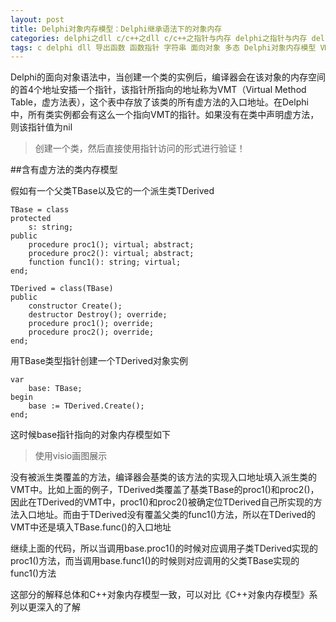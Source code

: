 ```yaml
---
layout: post
title: Delphi对象内存模型：Delphi继承语法下的对象内存
categories: delphi之dll c/c++之dll c/c++之指针与内存 delphi之指针与内存 delphi之面向对象 c/c++之面向对象 软件质量之内存管理 深入学习之内存管理
tags: c delphi dll 导出函数 函数指针 字符串 面向对象 多态 Delphi对象内存模型 VMT
---
```


Delphi的面向对象语法中，当创建一个类的实例后，编译器会在该对象的内存空间的首4个地址安插一个指针，该指针所指向的地址称为VMT（Virtual Method Table，虚方法表），这个表中存放了该类的所有虚方法的入口地址。在Delphi中，所有类实例都会有这么一个指向VMT的指针。如果没有在类中声明虚方法，则该指针值为nil

>创建一个类，然后直接使用指针访问的形式进行验证！

##含有虚方法的类内存模型

假如有一个父类TBase以及它的一个派生类TDerived

```
TBase = class
protected
	s: string;
public
	procedure proc1(); virtual; abstract;
	procedure proc2(): virtual; abstract;
	function func1(): string; virtual;
end;

TDerived = class(TBase)
public
	constructor Create();
	destructor Destroy(); override;
	procedure proc1(); override;
	procedure proc2(); override;
end;
```

用TBase类型指针创建一个TDerived对象实例

```
var
	base: TBase;
begin
	base := TDerived.Create();
end;
```

这时候base指针指向的对象内存模型如下

>使用visio画图展示

没有被派生类覆盖的方法，编译器会基类的该方法的实现入口地址填入派生类的VMT中。比如上面的例子，TDerived类覆盖了基类TBase的proc1()和proc2()，因此在TDerived的VMT中，proc1()和proc2()被确定位TDerived自己所实现的方法入口地址。而由于TDerived没有覆盖父类的func1()方法，所以在TDerived的VMT中还是填入TBase.func()的入口地址

继续上面的代码，所以当调用base.proc1()的时候对应调用子类TDerived实现的proc1()方法，而当调用base.func1()的时候则对应调用的父类TBase实现的func1()方法

这部分的解释总体和C++对象内存模型一致，可以对比《C++对象内存模型》系列以更深入的了解


